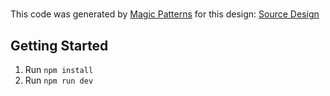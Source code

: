 # 

This code was generated by [Magic Patterns](https://magicpatterns.com) for this design: [Source Design](https://magicpatterns.com/c/k1n5rwubwq6dz87zrn6kan)

## Getting Started

1. Run `npm install`
2. Run `npm run dev`
